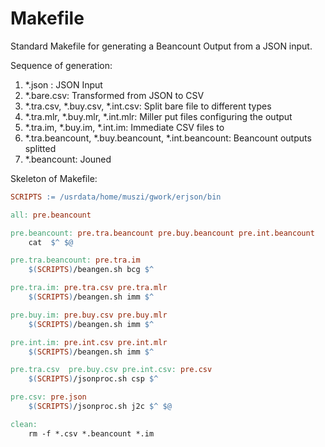 # Makefile 

Standard Makefile for generating a Beancount Output from a JSON input.

Sequence of generation:

 1. *.json : JSON Input
 2. *.bare.csv: Transformed from JSON to CSV
 3. *.tra.csv, *.buy.csv, *.int.csv: Split bare file to different types
 4. *.tra.mlr, *.buy.mlr, *.int.mlr: Miller put files configuring the output
 5. *.tra.im, *.buy.im, *.int.im: Immediate CSV files to 
 6. *.tra.beancount, *.buy.beancount, *.int.beancount: Beancount outputs splitted
 7. *.beancount: Jouned 


Skeleton of Makefile:

```makefile
SCRIPTS := /usrdata/home/muszi/gwork/erjson/bin

all: pre.beancount

pre.beancount: pre.tra.beancount pre.buy.beancount pre.int.beancount
	cat  $^ $@

pre.tra.beancount: pre.tra.im
	$(SCRIPTS)/beangen.sh bcg $^

pre.tra.im: pre.tra.csv pre.tra.mlr
	$(SCRIPTS)/beangen.sh imm $^

pre.buy.im: pre.buy.csv pre.buy.mlr
	$(SCRIPTS)/beangen.sh imm $^

pre.int.im: pre.int.csv pre.int.mlr
	$(SCRIPTS)/beangen.sh imm $^

pre.tra.csv  pre.buy.csv pre.int.csv: pre.csv
	$(SCRIPTS)/jsonproc.sh csp $^

pre.csv: pre.json
	$(SCRIPTS)/jsonproc.sh j2c $^ $@

clean:
	rm -f *.csv *.beancount *.im
```